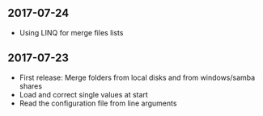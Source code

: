 ## 2017-07-24
- Using LINQ for merge files lists

## 2017-07-23
- First release: Merge folders from local disks and from windows/samba shares
- Load and correct single values at start
- Read the configuration file from line arguments